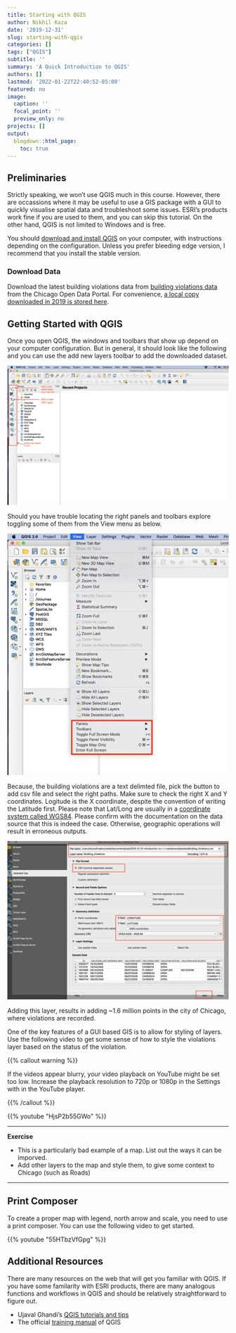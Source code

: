 ```yaml
---
title: Starting with QGIS
author: Nikhil Kaza
date: '2019-12-31'
slug: starting-with-qgis
categories: []
tags: ["QGIS"]
subtitle: ''
summary: 'A Quick Introduction to QGIS'
authors: []
lastmod: '2022-01-22T22:40:52-05:00'
featured: no
image:
  caption: ''
  focal_point: ''
  preview_only: no
projects: []
output:
  blogdown::html_page:
    toc: true
---
```


## Preliminaries

Strictly speaking, we won’t use QGIS much in this course. However, there are occassions where it may be useful to use a GIS package with a GUI to quickly visualise spatial data and troubleshoot some issues. ESRI’s products work fine if you are used to them, and you can skip this tutorial. On the other hand, QGIS is not limited to Windows and is free.

You should [download and install QGIS](https://qgis.org/en/site/forusers/download.html) on your computer, with instructions depending on the configuration. Unless you prefer bleeding edge version, I recommend that you install the stable version.

### Download Data

Download the latest building violations data from [building violations data](https://data.cityofchicago.org/Buildings/Building-Violations/22u3-xenr) from the Chicago Open Data Portal. For convenience, [a local copy downloaded in 2019 is stored here](https://www.dropbox.com/s/406dh96rgkgvjf4/Building_Violations.csv?dl=0).

## Getting Started with QGIS

Once you open QGIS, the windows and toolbars that show up depend on your computer configuration. But in general, it should look like the following and you can use the add new layers toolbar to add the downloaded dataset.

![](./img/QGIS1.png)

Should you have trouble locating the right panels and toolbars explore toggling some of them from the View menu as below.

![](./img/QGIS2.png)

Because, the building violations are a text delimted file, pick the button to add csv file and select the right paths.
Make sure to check the right X and Y coordinates. Logitude is the X coordinate, despite the convention of writing the Latitude first. Please note that Lat/Long are usually in a [coordinate system called WGS84](https://mgimond.github.io/Spatial/coordinate-systems.html). Please confirm with the documentation on the data source that this is indeed the case. Otherwise, geographic operations will result in erroneous outputs.

![](./img/QGIS3.png)

Adding this layer, results in adding \~1.6 million points in the city of Chicago, where violations are recorded.

One of the key features of a GUI based GIS is to allow for styling of layers. Use the following video to get some sense of how to style the violations layer based on the status of the violation.

{{% callout warning %}}

If the videos appear blurry, your video playback on YouTube might be set too low. Increase the playback resolution to 720p or 1080p in the Settings with in the YouTube player.

{{% /callout %}}

{{% youtube "HjsP2b55GWo" %}}

------------------------------------------------------------------------

**Exercise**

-   This is a particularly bad example of a map. List out the ways it can be imporved.
-   Add other layers to the map and style them, to give some context to Chicago (such as Roads)

------------------------------------------------------------------------

## Print Composer

To create a proper map with legend, north arrow and scale, you need to use a print composer. You can use the following video to get started.

{{% youtube "55HTbzVfGpg" %}}

## Additional Resources

There are many resources on the web that will get you familiar with QGIS. If you have some familarity with ESRI products, there are many analogous functions and workflows in QGIS and should be relatively straightforward to figure out.

-   Ujaval Ghandi’s [QGIS tutorials and tips](http://www.qgistutorials.com/en/)
-   The official [training manual](https://docs.qgis.org/testing/en/docs/training_manual/) of QGIS
